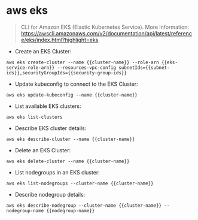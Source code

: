 # aws eks

> CLI for Amazon EKS (Elastic Kubernetes Service).
> More information: <https://awscli.amazonaws.com/v2/documentation/api/latest/reference/eks/index.html?highlight=eks>.

- Create an EKS Cluster:

`aws eks create-cluster --name {{cluster-name}} --role-arn {{eks-service-role-arn}} --resources-vpc-config subnetIds={{subnet-ids}},securityGroupIds={{security-group-ids}}`

- Update kubeconfig to connect to the EKS Cluster:

`aws eks update-kubeconfig --name {{cluster-name}}`

- List available EKS clusters:

`aws eks list-clusters`

- Describe EKS cluster details:

`aws eks describe-cluster --name {{cluster-name}}`

- Delete an EKS Cluster:

`aws eks delete-cluster --name {{cluster-name}}`

- List nodegroups in an EKS cluster:

`aws eks list-nodegroups --cluster-name {{cluster-name}}`

- Describe nodegroup details:

`aws eks describe-nodegroup --cluster-name {{cluster-name}} --nodegroup-name {{nodegroup-name}}`
